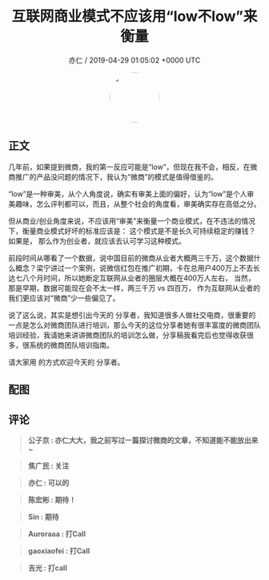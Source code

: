 <h1 align="center">互联网商业模式不应该用“low不low”来衡量</h1>
<p align="center">
    <a>亦仁 / 2019-04-29 01:05:02 &#43;0000 UTC</a>
</p>

<div align="center">
    <img src="https://images.zsxq.com/Fn3NQqCN8nuGF86yZPXSbEsl0mb3?e=1590940799&amp;token=kIxbL07-8jAj8w1n4s9zv64FuZZNEATmlU_Vm6zD:pfbNc8W3hS0oYG_hyXXh_rHMHuc=" width="100" height="100" style="border:1px solid;border-radius:50%; color:#ffffff"/>
</div>

## 正文

<div>
  

几年前，如果提到微商，我的第一反应可能是“low”，但现在我不会，相反，在微商推广的产品没问题的情况下，我认为“微商”的模式是值得借鉴的。

“low”是一种审美，从个人角度说，确实有审美上面的偏好，认为“low”是个人审美趣味，怎么评判都可以，而且，从整个社会的角度看，审美确实存在高低之分。

但从商业/创业角度来说，不应该用“审美”来衡量一个商业模式，在不违法的情况下，衡量商业模式好坏的标准应该是： 这个模式是不是长久可持续稳定的赚钱？ 如果是， 那么作为创业者，就应该去认可学习这种模式。

前段时间从哪看了一个数据，说中国目前的微商从业者大概两三千万，这个数据什么概念？梁宁讲过一个案例，说微信红包在推广初期，卡在总用户400万上不去长达七八个月时间，所以她断定互联网从业者的圈层大概在400万人左右， 当然，那是早期，数据可能现在会不太一样，两三千万 vs 四百万， 作为互联网从业者的我们更应该对“微商”少一些偏见了。

说了这么说，其实是想引出今天的 分享者，我知道很多人做社交电商，很重要的一点是怎么对微商团队进行培训，那么今天的这位分享者她有很丰富度的微商团队培训经验，我请她来讲讲微商团队的培训怎么做，分享稿我看完后也觉得收获很多，很系统的微商团队培训指南。

请大家用 的方式欢迎今天的 分享者。
</div>

## 配图
<div class="image" align="center">

</div>

## 评论

<div align="left">
<div>

<blockquote >
<span> <strong>公子京 : 亦仁大大，我之前写过一篇探讨微商的文章，不知道能不能放出来~ </strong></span>
</blockquote>

<blockquote >
<span> <strong>焦广民 : 关注 </strong></span>
</blockquote>

<blockquote >
<span> <strong>亦仁 : 可以的 </strong></span>
</blockquote>

<blockquote >
<span> <strong>陈宏彬 : 期待！ </strong></span>
</blockquote>

<blockquote >
<span> <strong>Sin : 期待 </strong></span>
</blockquote>

<blockquote >
<span> <strong>Auroraaa : 打Call </strong></span>
</blockquote>

<blockquote >
<span> <strong>gaoxiaofei : 打Call </strong></span>
</blockquote>

<blockquote >
<span> <strong>吉光 : 打call </strong></span>
</blockquote>

</div>
</div>